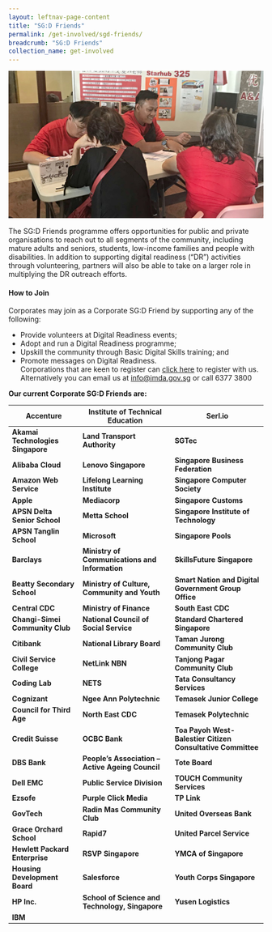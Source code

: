 ```yaml
---
layout: leftnav-page-content
title: "SG:D Friends"
permalink: /get-involved/sgd-friends/
breadcrumb: "SG:D Friends"
collection_name: get-involved
---
```


![image](/images/get-involved/sgd-friends/sgd-friends-v1.jpg)

The SG:D Friends programme offers opportunities for public and private organisations to reach out to all segments of the community, including mature adults and seniors, students, low-income families and people with disabilities. In addition to supporting digital readiness (“DR”) activities through volunteering, partners will also be able to take on a larger role in multiplying the DR outreach efforts.<br>

#### How to Join<br>

Corporates may join as a Corporate SG:D Friend by supporting any of the following:<br>
* Provide volunteers at Digital Readiness events;<br>
* Adopt and run a Digital Readiness programme;<br>
* Upskill the community through Basic Digital Skills training; and<br>
* Promote messages on Digital Readiness.<br>
Corporations that are keen to register can [click here](https://form.gov.sg/#!/5cc027ad60a39400109aed41) to register with us. Alternatively you can email us at <info@imda.gov.sg> or call 6377 3800

**Our current Corporate SG:D Friends are:**

| **Accenture** | **Institute of Technical Education** | **Serl.io** |
| -- | -- | -- |
| **Akamai Technologies Singapore** |  **Land Transport Authority** | **SGTec** |
| **Alibaba Cloud** | **Lenovo Singapore** | **Singapore Business Federation** |
| **Amazon Web Service** | **Lifelong Learning Institute** | **Singapore Computer Society** |
| **Apple** | **Mediacorp** | **Singapore Customs** |
| **APSN Delta Senior School** | **Metta School** | **Singapore Institute of Technology** |
| **APSN Tanglin School** | **Microsoft** | **Singapore Pools** |
| **Barclays** | **Ministry of Communications and Information** | **SkillsFuture Singapore** | 
| **Beatty Secondary School** | **Ministry of Culture, Community and Youth** | **Smart Nation and Digital Government Group Office** |
| **Central CDC** | **Ministry of Finance** | **South East CDC** |
| **Changi-Simei Community Club** | **National Council of Social Service** | **Standard Chartered Singapore** |
| **Citibank** | **National Library Board**  | **Taman Jurong Community Club** |
| **Civil Service College** | **NetLink NBN** | **Tanjong Pagar Community Club** |
| **Coding Lab** | **NETS** | **Tata Consultancy Services** |
| **Cognizant** | **Ngee Ann Polytechnic** | **Temasek Junior College** |
| **Council for Third Age** | **North East CDC**  | **Temasek Polytechnic** |
| **Credit Suisse** | **OCBC Bank**  | **Toa Payoh West-Balestier Citizen Consultative Committee** |
| **DBS Bank** | **People’s Association – Active Ageing Council** | **Tote Board** |
| **Dell EMC** | **Public Service Division** | **TOUCH Community Services** |
| **Ezsofe** | **Purple Click Media**  | **TP Link**  |
| **GovTech** | **Radin Mas Community Club** | **United Overseas Bank** |
| **Grace Orchard School** | **Rapid7** | **United Parcel Service** |
| **Hewlett Packard Enterprise** | **RSVP Singapore**  | **YMCA of Singapore**
| **Housing Development Board** | **Salesforce** | **Youth Corps Singapore** |
| **HP Inc.** | **School of Science and Technology, Singapore** | **Yusen Logistics** |
| **IBM** |
